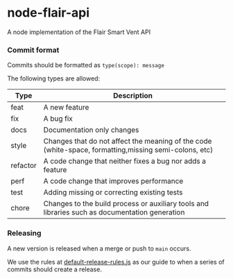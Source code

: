# node-flair-api
A node implementation of the Flair Smart Vent API

### Commit format

Commits should be formatted as `type(scope): message`

The following types are allowed:

| Type | Description |
|---|---|
| feat | A new feature |
| fix | A bug fix |
| docs | Documentation only changes |
| style | Changes that do not affect the meaning of the code (white-space, formatting,missing semi-colons, etc) |
| refactor | A code change that neither fixes a bug nor adds a feature |
| perf | A code change that improves performance |
| test | Adding missing or correcting existing tests |
| chore | Changes to the build process or auxiliary tools and libraries such as documentation generation |

### Releasing

A new version is released when a merge or push to `main` occurs.

We use the rules at [default-release-rules.js](https://github.com/semantic-release/commit-analyzer/blob/master/lib/default-release-rules.js) as our guide to when a series of commits should create a release.
